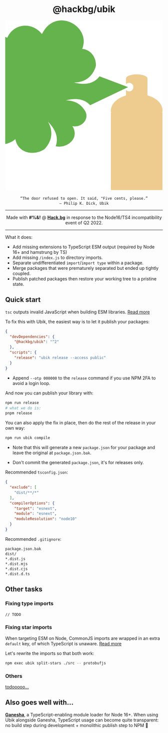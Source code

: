<div align="center">

# @hackbg/ubik

![](./ubik.svg)

```
“The door refused to open. It said, "Five cents, please.”
― Philip K. Dick, Ubik
```

---

Made with **#%&!** @ [**Hack.bg**](https://foss.hack.bg)
in response to the Node16/TS4 incompatibility event of Q2 2022.

---

</div>

What it does:

* Add missing extensions to TypeScript ESM output (required by Node 16+ and hamstrung by TS)
* Add missing `/index.js` to directory imports.
* Separate undifferentiated `import`/`import type` within a package.
* Merge packages that were prematurely separated but ended up tightly coupled.
* Publish patched packages then restore your working tree to a pristine state.

## Quick start

`tsc` outputs invalid JavaScript when building ESM libraries. [Read more](./docs/extensions.md)

To fix this with Ubik, the easiest way is to let it publish your packages:

```json
{
  "devDependencies": {
    "@hackbg/ubik": "^2"
  },
  "scripts": {
    "release": "ubik release --access public"
  }
}
```

* Append `--otp 000000` to the `release` command if you use NPM 2FA to avoid a login loop.

And now you can publish your library with:

```bash
npm run release
# what we do is:
pnpm release
```

You can also apply the fix in place, then do the rest of the release in your own way:

```sh
npm run ubik compile
```

* Note that this will generate a new `package.json` for your package
and leave the original at `package.json.bak`.

* Don't commit the generated `package.json`, it's for releases only.

Recommended `tsconfig.json`:

```json
{
  "exclude": [
    "dist/**/*"
  ],
  "compilerOptions": {
    "target": "esnext",
    "module": "esnext",
    "moduleResolution": "node10"
  }
}
```

Recommended `.gitignore`:

```
package.json.bak
dist/
*.dist.js
*.dist.mjs
*.dist.cjs
*.dist.d.ts
```

## Other tasks

### Fixing type imports

```sh
// TODO
```

### Fixing star imports

When targeting ESM on Node, CommonJS imports are wrapped in an extra `default` key,
of which TypeScript is unaware. [Read more](./docs/split-stars.md)

Let's rewrite the imports so that both work:

```sh
npm exec ubik split-stars ./src -- protobufjs
```

### Others

[todooooo...](https://youtu.be/VyZiIuMufTA?si=Owhmey5gRLN-AaaK&t=11)

## Also goes well with...

[**Ganesha**](https://github.com/hackbg/ganesha), a TypeScript-enabling module loader
for Node 16+. When using Ubik alongside Ganesha, TypeScript usage can become quite transparent:
no build step during development + monolithic publish step to NPM 🐘

